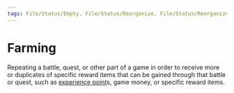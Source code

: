 ```yaml
---
tags: File/Status/Empty, File/Status/Reorganize, File/Status/Reorganize, File/Status/Recategorize, File/Status/Summarize, File/Status/Structuralize
---
```


# Farming

Repeating a battle, quest, or other part of a game in order to receive more or duplicates of specific reward items that can be gained through that battle or quest, such as [experience point](https://en.wikipedia.org/wiki/Glossary_of_video_game_terms#experience_point)s, game money, or specific reward items.



